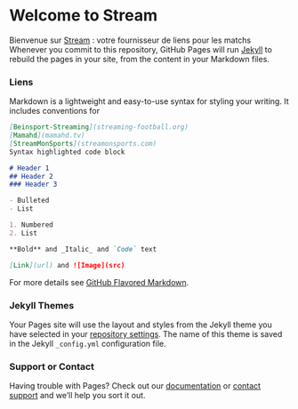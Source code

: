 # Welcome to Stream

Bienvenue sur [Stream](https://FreeLesDogs/Stream/) : votre fournisseur de liens pour les matchs
Whenever you commit to this repository, GitHub Pages will run [Jekyll](https://jekyllrb.com/) to rebuild the pages in your site, from the content in your Markdown files.

### Liens

Markdown is a lightweight and easy-to-use syntax for styling your writing. It includes conventions for

```markdown
[Beinsport-Streaming](streaming-football.org)
[Mamahd](mamahd.tv)
[StreamMonSports](streamonsports.com)
Syntax highlighted code block

# Header 1
## Header 2
### Header 3

- Bulleted
- List

1. Numbered
2. List

**Bold** and _Italic_ and `Code` text

[Link](url) and ![Image](src)
```

For more details see [GitHub Flavored Markdown](https://guides.github.com/features/mastering-markdown/).

### Jekyll Themes

Your Pages site will use the layout and styles from the Jekyll theme you have selected in your [repository settings](https://github.com/FreeLesDogs/site/settings). The name of this theme is saved in the Jekyll `_config.yml` configuration file.

### Support or Contact

Having trouble with Pages? Check out our [documentation](https://help.github.com/categories/github-pages-basics/) or [contact support](https://github.com/contact) and we’ll help you sort it out.
